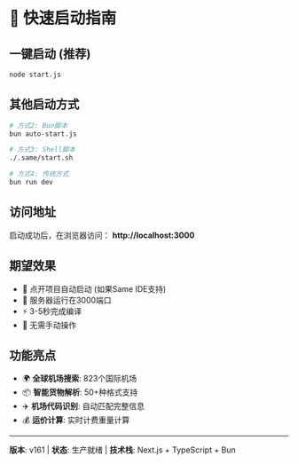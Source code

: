# 🚀 快速启动指南

## 一键启动 (推荐)

```bash
node start.js
```

## 其他启动方式

```bash
# 方式2: Bun脚本
bun auto-start.js

# 方式3: Shell脚本
./.same/start.sh

# 方式4: 传统方式
bun run dev
```

## 访问地址

启动成功后，在浏览器访问：
**http://localhost:3000**

## 期望效果

- 🌟 点开项目自动启动 (如果Same IDE支持)
- 📍 服务器运行在3000端口
- ⚡ 3-5秒完成编译
- 🎯 无需手动操作

## 功能亮点

- 🌍 **全球机场搜索**: 823个国际机场
- 📦 **智能货物解析**: 50+种格式支持
- ✈️ **机场代码识别**: 自动匹配完整信息
- 💰 **运价计算**: 实时计费重量计算

---

**版本**: v161 | **状态**: 生产就绪 | **技术栈**: Next.js + TypeScript + Bun
